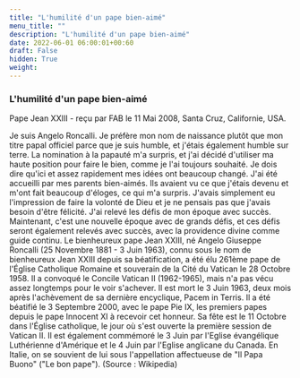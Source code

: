 ```yaml
---
title: "L'humilité d'un pape bien-aimé"
menu_title: ""
description: "L'humilité d'un pape bien-aimé"
date: 2022-06-01 06:00:01+00:60
draft: False
hidden: True
weight:
---
```

### L'humilité d'un pape bien-aimé

Pape Jean XXIII - reçu par FAB le 11 Mai 2008, Santa Cruz, Californie, USA.

Je suis Angelo Roncalli.
Je préfère mon nom de naissance plutôt que mon titre papal officiel parce que je suis humble, et j'étais également humble sur terre.
La nomination à la papauté m'a surpris, et j'ai décidé d'utiliser ma haute position pour faire le bien, comme je l'ai toujours souhaité.
Je dois dire qu'ici et assez rapidement mes idées ont beaucoup changé. J'ai été accueilli par mes parents bien-aimés. Ils avaient vu ce que j'étais devenu et m'ont fait beaucoup d'éloges, ce qui m'a surpris. J'avais simplement eu l'impression de faire la volonté de Dieu et je ne pensais pas que j'avais besoin d'être félicité.
J'ai relevé les défis de mon époque avec succès. Maintenant, c'est une nouvelle époque avec de grands défis, et ces défis seront également relevés avec succès, avec la providence divine comme guide continu.
Le bienheureux pape Jean XXIII, né Angelo Giuseppe Roncalli (25 Novembre 1881 - 3 Juin 1963), connu sous le nom de bienheureux Jean XXIII depuis sa béatification, a été élu 261ème pape de l'Église Catholique Romaine et souverain de la Cité du Vatican le 28 Octobre 1958. Il a convoqué le Concile Vatican II (1962-1965), mais n'a pas vécu assez longtemps pour le voir s'achever. Il est mort le 3 Juin 1963, deux mois après l'achèvement de sa dernière encyclique, Pacem in Terris. Il a été béatifié le 3 Septembre 2000, avec le pape Pie IX, les premiers papes depuis le pape Innocent XI à recevoir cet honneur. Sa fête est le 11 Octobre dans l'Église catholique, le jour où s'est ouverte la première session de Vatican II. Il est également commémoré le 3 Juin par l'Eglise évangélique Luthérienne d'Amérique et le 4 Juin par l'Eglise anglicane du Canada. En Italie, on se souvient de lui sous l'appellation affectueuse de "Il Papa Buono" ("Le bon pape"). (Source : Wikipedia)